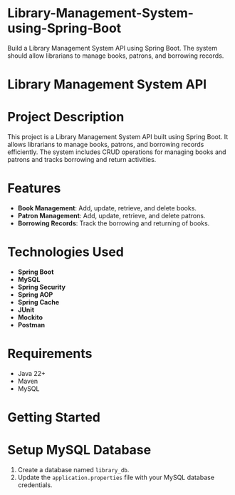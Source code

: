 # Library-Management-System-using-Spring-Boot
Build a Library Management System API using Spring Boot. The system should allow librarians to manage books, patrons, and borrowing records.

# Library Management System API

# Project Description

This project is a Library Management System API built using Spring Boot. It allows librarians to manage books, patrons, and borrowing records efficiently. The system includes CRUD operations for managing books and patrons and tracks borrowing and return activities.

# Features

- **Book Management**: Add, update, retrieve, and delete books.
- **Patron Management**: Add, update, retrieve, and delete patrons.
- **Borrowing Records**: Track the borrowing and returning of books.

# Technologies Used

- **Spring Boot**
- **MySQL**
- **Spring Security**
- **Spring AOP**
- **Spring Cache**
- **JUnit**
- **Mockito**
- **Postman**

# Requirements

- Java 22+
- Maven
- MySQL

# Getting Started

# Setup MySQL Database

1. Create a database named `library_db`.
2. Update the `application.properties` file with your MySQL database credentials.
